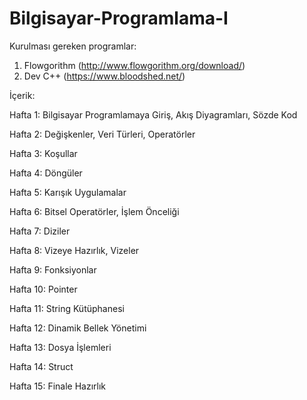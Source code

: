 # Bilgisayar-Programlama-I

Kurulması gereken programlar: 
1. Flowgorithm (http://www.flowgorithm.org/download/)
2. Dev C++ (https://www.bloodshed.net/)

İçerik:

Hafta 1: Bilgisayar Programlamaya Giriş, Akış Diyagramları, Sözde Kod

Hafta 2: Değişkenler, Veri Türleri, Operatörler

Hafta 3: Koşullar

Hafta 4: Döngüler

Hafta 5: Karışık Uygulamalar

Hafta 6: Bitsel Operatörler, İşlem Önceliği

Hafta 7: Diziler

Hafta 8: Vizeye Hazırlık, Vizeler

Hafta 9: Fonksiyonlar

Hafta 10: Pointer

Hafta 11: String Kütüphanesi

Hafta 12: Dinamik Bellek Yönetimi

Hafta 13: Dosya İşlemleri

Hafta 14: Struct

Hafta 15: Finale Hazırlık

